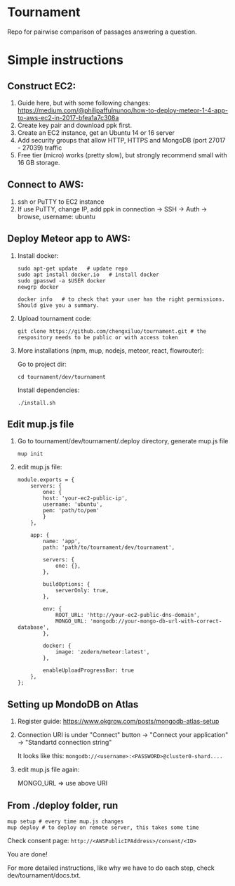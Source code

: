 # Tournament
Repo for pairwise comparison of passages answering a question.


# Simple instructions


## Construct EC2:
1. Guide here, but with some following changes: https://medium.com/@philipaffulnunoo/how-to-deploy-meteor-1-4-app-to-aws-ec2-in-2017-bfea1a7c308a
2. Create key pair and download ppk first.
3. Create an EC2 instance, get an Ubuntu 14 or 16 server
4. Add security groups that allow HTTP, HTTPS and MongoDB (port 27017 - 27039) traffic 
5. Free tier (micro) works (pretty slow), but strongly recommend small with 16 GB storage.


## Connect to AWS:
1. ssh or PuTTY to EC2 instance
2. If use PuTTY, change IP, add ppk in connection -> SSH -> Auth -> browse, username: ubuntu

## Deploy Meteor app to AWS:
1. Install docker:
    ~~~ 
    sudo apt-get update   # update repo
    sudo apt install docker.io   # install docker
    sudo gpasswd -a $USER docker
    newgrp docker
    
    docker info   # to check that your user has the right permissions. Should give you a summary.
    ~~~
2. Upload tournament code:
    ~~~
    git clone https://github.com/chengxiluo/tournament.git # the respository needs to be public or with access token
    ~~~
3. More installations (npm, mup, nodejs, meteor, react, flowrouter):

    Go to project dir:
    ```
    cd tournament/dev/tournament
    ```

    Install dependencies:
    ~~~
    ./install.sh
    ~~~
## Edit mup.js file
1. Go to tournament/dev/tournament/.deploy directory, generate mup.js file
    ~~~
    mup init
    ~~~
2. edit mup.js file:
    ```
    module.exports = {
        servers: {
            one: {
            host: 'your-ec2-public-ip',
            username: 'ubuntu',
            pem: 'path/to/pem'
            }
        },

        app: {
            name: 'app',
            path: 'path/to/tournament/dev/tournament',

            servers: {
                one: {},
            },

            buildOptions: {
                serverOnly: true,
            },

            env: {
                ROOT_URL: 'http://your-ec2-public-dns-domain',
                MONGO_URL: 'mongodb://your-mongo-db-url-with-correct-database', 
            },

            docker: {
                image: 'zodern/meteor:latest',
            },

            enableUploadProgressBar: true
        },
    };
    ```

## Setting up MondoDB on Atlas
1. Register guide: https://www.okgrow.com/posts/mongodb-atlas-setup
2. Connection URI is under "Connect" button -> "Connect your application" -> "Standartd connection string"

    It looks like this: `mongodb://<username>:<PASSWORD>@cluster0-shard....`
3. edit mup.js file again:
  
    MONGO_URL => use above URI

## From ./deploy folder, run
 
    mup setup # every time mup.js changes
    mup deploy # to deploy on remote server, this takes some time

  
Check consent page: `http://<AWSPublicIPAddress>/consent/<ID>`

You are done!


For more detailed instructions, like why we have to do each step, check dev/tournament/docs.txt. 
